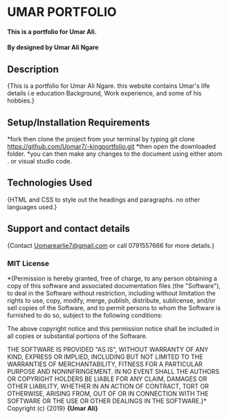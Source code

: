 # UMAR PORTFOLIO
#### This is a portfolio for Umar Ali.
#### By **designed by Umar Ali Ngare**
## Description
{This is a portfolio for Umar Ali Ngare. this website contains Umar's life details i.e education Background, Work experience, and some of his hobbies.}
## Setup/Installation Requirements
*fork then clone the project from your terminal by typing git clone https://github.com/Uomar7/-kingportfolio.git
*then open the downloaded folder.
*you can then make any changes to the document using either atom . or visual studio code.
## Technologies Used
{HTML and CSS to style out the headings and paragraphs. no other languages used.}
## Support and contact details
{Contact Uomarearlie7@gmail.com or call 0791557666 for more details.}
### MIT License


*{Permission is hereby granted, free of charge, to any person obtaining a copy
of this software and associated documentation files (the "Software"), to deal
in the Software without restriction, including without limitation the rights
to use, copy, modify, merge, publish, distribute, sublicense, and/or sell
copies of the Software, and to permit persons to whom the Software is
furnished to do so, subject to the following conditions:

The above copyright notice and this permission notice shall be included in all
copies or substantial portions of the Software.

THE SOFTWARE IS PROVIDED "AS IS", WITHOUT WARRANTY OF ANY KIND, EXPRESS OR
IMPLIED, INCLUDING BUT NOT LIMITED TO THE WARRANTIES OF MERCHANTABILITY,
FITNESS FOR A PARTICULAR PURPOSE AND NONINFRINGEMENT. IN NO EVENT SHALL THE
AUTHORS OR COPYRIGHT HOLDERS BE LIABLE FOR ANY CLAIM, DAMAGES OR OTHER
LIABILITY, WHETHER IN AN ACTION OF CONTRACT, TORT OR OTHERWISE, ARISING FROM,
OUT OF OR IN CONNECTION WITH THE SOFTWARE OR THE USE OR OTHER DEALINGS IN THE
SOFTWARE.}*
Copyright (c) {2019} **{Umar Ali}**
